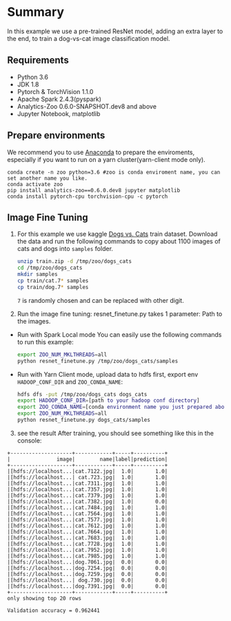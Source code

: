 # Summary

In this example we use a pre-trained ResNet model, adding an extra layer to the end, to train
a dog-vs-cat image classification model.

## Requirements
* Python 3.6
* JDK 1.8
* Pytorch & TorchVision 1.1.0
* Apache Spark 2.4.3(pyspark)
* Analytics-Zoo 0.6.0-SNAPSHOT.dev8 and above
* Jupyter Notebook, matplotlib

## Prepare environments
We recommend you to use [Anaconda](https://www.anaconda.com/distribution/#linux) to prepare the enviroments, especially if you want to run on a yarn cluster(yarn-client mode only). 
```
conda create -n zoo python=3.6 #zoo is conda enviroment name, you can set another name you like.
conda activate zoo
pip install analytics-zoo==0.6.0.dev8 jupyter matplotlib
conda install pytorch-cpu torchvision-cpu -c pytorch
```

## Image Fine Tuning
1. For this example we use kaggle [Dogs vs. Cats](https://www.kaggle.com/c/dogs-vs-cats/data) train
dataset. Download the data and run the following commands to copy about 1100 images of cats
and dogs into `samples` folder.

    ```bash
    unzip train.zip -d /tmp/zoo/dogs_cats
    cd /tmp/zoo/dogs_cats
    mkdir samples
    cp train/cat.7* samples
    cp train/dog.7* samples
    ```
    `7` is randomly chosen and can be replaced with other digit.


2. Run the image fine tuning:
resnet_finetune.py takes 1 parameter: Path to the images.

- Run with Spark Local mode
You can easily use the following commands to run this example:
    ```bash
    export ZOO_NUM_MKLTHREADS=all
    python resnet_finetune.py /tmp/zoo/dogs_cats/samples
    ```

- Run with Yarn Client mode, upload data to hdfs first, export env `HADOOP_CONF_DIR` and `ZOO_CONDA_NAME`:  
    ```bash
    hdfs dfs -put /tmp/zoo/dogs_cats dogs_cats 
    export HADOOP_CONF_DIR=[path to your hadoop conf directory]
    export ZOO_CONDA_NAME=[conda environment name you just prepared above]
    export ZOO_NUM_MKLTHREADS=all
    python resnet_finetune.py dogs_cats/samples
    ```

3. see the result
After training, you should see something like this in the console:

```
+--------------------+------------+-----+----------+
|               image|        name|label|prediction|
+--------------------+------------+-----+----------+
|[hdfs://localhost...|cat.7122.jpg|  1.0|       1.0|
|[hdfs://localhost...| cat.723.jpg|  1.0|       1.0|
|[hdfs://localhost...|cat.7311.jpg|  1.0|       1.0|
|[hdfs://localhost...|cat.7357.jpg|  1.0|       1.0|
|[hdfs://localhost...|cat.7379.jpg|  1.0|       1.0|
|[hdfs://localhost...|cat.7382.jpg|  1.0|       0.0|
|[hdfs://localhost...|cat.7484.jpg|  1.0|       1.0|
|[hdfs://localhost...|cat.7564.jpg|  1.0|       1.0|
|[hdfs://localhost...|cat.7577.jpg|  1.0|       1.0|
|[hdfs://localhost...|cat.7612.jpg|  1.0|       1.0|
|[hdfs://localhost...|cat.7664.jpg|  1.0|       1.0|
|[hdfs://localhost...|cat.7683.jpg|  1.0|       1.0|
|[hdfs://localhost...|cat.7728.jpg|  1.0|       1.0|
|[hdfs://localhost...|cat.7952.jpg|  1.0|       1.0|
|[hdfs://localhost...|cat.7985.jpg|  1.0|       1.0|
|[hdfs://localhost...|dog.7061.jpg|  0.0|       0.0|
|[hdfs://localhost...|dog.7254.jpg|  0.0|       0.0|
|[hdfs://localhost...|dog.7259.jpg|  0.0|       0.0|
|[hdfs://localhost...| dog.730.jpg|  0.0|       0.0|
|[hdfs://localhost...|dog.7391.jpg|  0.0|       0.0|
+--------------------+------------+-----+----------+
only showing top 20 rows

Validation accuracy = 0.962441 
```

